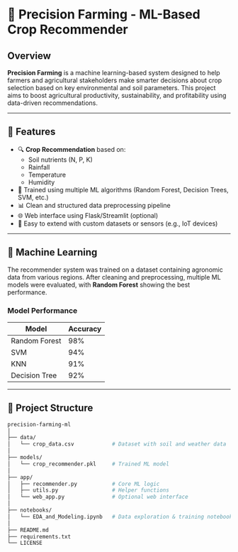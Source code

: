 # 🌾 Precision Farming - ML-Based Crop Recommender

## Overview

**Precision Farming** is a machine learning-based system designed to help farmers and agricultural stakeholders make smarter decisions about crop selection based on key environmental and soil parameters. This project aims to boost agricultural productivity, sustainability, and profitability using data-driven recommendations.

---

## 🚀 Features

- 🔍 **Crop Recommendation** based on:
  - Soil nutrients (N, P, K)
  - Rainfall
  - Temperature
  - Humidity
- 🧠 Trained using multiple ML algorithms (Random Forest, Decision Trees, SVM, etc.)
- 📊 Clean and structured data preprocessing pipeline
- 🌐 Web interface using Flask/Streamlit (optional)
- 📁 Easy to extend with custom datasets or sensors (e.g., IoT devices)

---

## 🧪 Machine Learning

The recommender system was trained on a dataset containing agronomic data from various regions. After cleaning and preprocessing, multiple ML models were evaluated, with **Random Forest** showing the best performance.

### Model Performance

| Model         | Accuracy |
|---------------|----------|
| Random Forest | 98%      |
| SVM           | 94%      |
| KNN           | 91%      |
| Decision Tree | 92%      |

---

## 📂 Project Structure

```bash
precision-farming-ml
│
├── data/
│   └── crop_data.csv            # Dataset with soil and weather data
│
├── models/
│   └── crop_recommender.pkl     # Trained ML model
│
├── app/
│   ├── recommender.py           # Core ML logic
│   ├── utils.py                 # Helper functions
│   └── web_app.py               # Optional web interface
│
├── notebooks/
│   └── EDA_and_Modeling.ipynb   # Data exploration & training notebook
│
├── README.md
├── requirements.txt
└── LICENSE
